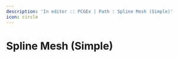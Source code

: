 ```yaml
---
description: 'In editor :: PCGEx | Path : Spline Mesh (Simple)'
icon: circle
---
```


# Spline Mesh (Simple)

